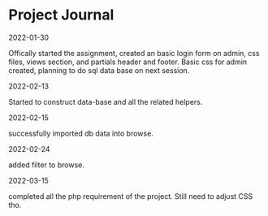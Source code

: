 # Project Journal

2022-01-30

Offically started the assignment, created an basic login form on admin, css files, views section, and partials header and footer. Basic css for admin created, planning to do sql data base on next session. 

2022-02-13 

Started to construct data-base and all the related helpers. 

2022-02-15 

successfully imported db data into browse. 

2022-02-24 

added filter to browse.

2022-03-15 

completed all the php requirement of the project. Still need to adjust CSS tho.